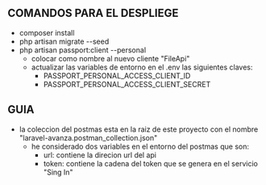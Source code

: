 ## COMANDOS PARA EL DESPLIEGE
- composer install
- php artisan migrate --seed
- php artisan passport:client --personal
    - colocar como nombre al nuevo cliente "FileApi"
    - actualizar las variables de entorno en el .env las siguientes claves:
        - PASSPORT_PERSONAL_ACCESS_CLIENT_ID
        - PASSPORT_PERSONAL_ACCESS_CLIENT_SECRET

## GUIA
- la coleccion del postmas esta en la raiz de este proyecto con el nombre "laravel-avanza.postman_collection.json"
    - he considerado dos variables en el entorno del postmas que son:
        - url: contiene la direcion url del api
        - token: contiene la cadena del token que se genera en el servicio "Sing In"
